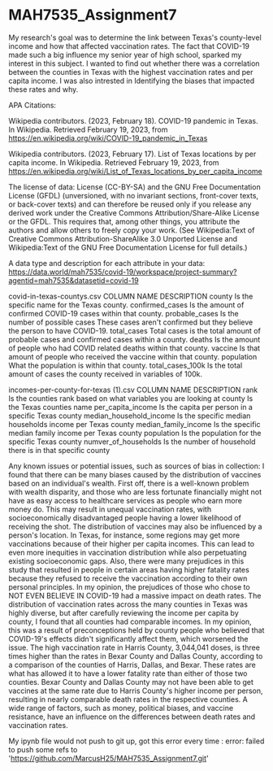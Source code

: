 # MAH7535_Assignment7
My research's goal was to determine the link between Texas's county-level income and how that affected vaccination rates. The fact that COVID-19 made such a big influence my senior year of high school, sparked my interest in this subject. I wanted to find out whether there was a correlation between the counties in Texas with the highest vaccination rates and per capita income. I was also intrested in Identifying the biases that impacted these rates and why.

APA Citations: 

Wikipedia contributors. (2023, February 18). COVID-19 pandemic in Texas. In Wikipedia. Retrieved February 19, 2023, from https://en.wikipedia.org/wiki/COVID-19_pandemic_in_Texas

Wikipedia contributors. (2023, February 17). List of Texas locations by per capita income. In Wikipedia. Retrieved February 19, 2023, from https://en.wikipedia.org/wiki/List_of_Texas_locations_by_per_capita_income

The license of  data: 
License (CC-BY-SA) and the GNU Free Documentation License (GFDL) (unversioned, with no invariant sections, front-cover texts, or back-cover texts) and can therefore be reused only if you release any derived work under the Creative Commons Attribution/Share-Alike License or the GFDL. This requires that, among other things, you attribute the authors and allow others to freely copy your work. (See Wikipedia:Text of Creative Commons Attribution-ShareAlike 3.0 Unported License and Wikipedia:Text of the GNU Free Documentation License for full details.)

A data type and description for each attribute in your data: 
https://data.world/mah7535/covid-19/workspace/project-summary?agentid=mah7535&datasetid=covid-19

covid-in-texas-countys.csv
COLUMN NAME          DESCRIPTION
county               Is the specific name for the Texas county.
confirmed_cases      Is the amount of confirmed COVID-19 cases within that county.
probable_cases       Is the number of possible cases These cases aren't confirmed but they believe the person to have COVID-19.
total_cases          Total cases is the total amount of probable cases and confirmed cases within a county.
deaths               Is the amount of people who had COVID related deaths within that county.
vaccine              Is that amount of people who received the vaccine within that county.
population           What the population is within that county.
total_cases_100k     Is the total amount of cases the county received in variables of 100k.

incomes-per-county-for-texas (1).csv
COLUMN NAME               DESCRIPTION
rank                      Is the counties rank based on what variables you are looking at
county                    Is the Texas counties name
per_capita_income         Is the capita per person in a specific Texas county
median_household_income   Is the specific median households income per Texas county
median_family_income      Is the specific median family income per Texas county
population                Is the population for the specific Texas county
numver_of_households      Is the number of household there is in that specific county


Any known issues or potential issues, such as sources of bias in collection: 
I found that there can be many biases caused by the distribution of vaccines based on an individual's wealth. First off, there is a well-known problem with wealth disparity, and those who are less fortunate financially might not have as easy access to healthcare services as people who earn more money do. This may result in unequal vaccination rates, with socioeconomically disadvantaged people having a lower likelihood of receiving the shot. The distribution of vaccines may also be influenced by a person's location. In Texas, for instance, some regions may get more vaccinations because of their higher per capita incomes. This can lead to even more inequities in vaccination distribution while also perpetuating existing socioeconomic gaps. Also, there were many prejudices in this study that resulted in people in certain areas having higher fatality rates because they refused to receive the vaccination according to their own personal principles. In my opinion, the prejudices of those who chose to NOT EVEN BELIEVE IN COVID-19 had a massive impact on death rates. The distribution of vaccination rates across the many counties in Texas was highly diverse, but after carefully reviewing the income per capita by county, I found that all counties had comparable incomes. In my opinion, this was a result of preconceptions held by county people who believed that COVID-19's effects didn't significantly affect them, which worsened the issue. The high vaccination rate in Harris County, 3,044,041 doses, is three times higher than the rates in Bexar County and Dallas County, according to a comparison of the counties of Harris, Dallas, and Bexar. These rates are what has allowed it to have a lower fatality rate than either of those two counties. Bexar County and Dallas County may not have been able to get vaccines at the same rate due to Harris County's higher income per person, resulting in nearly comparable death rates in the respective counties. A wide range of factors, such as money, political biases, and vaccine resistance, have an influence on the differences between death rates and vaccination rates.



My ipynb file would not push to git up, got this error every time :
error: failed to push some refs to 'https://github.com/MarcusH25/MAH7535_Assignment7.git'
